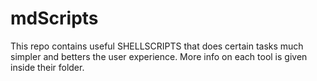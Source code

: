 # mdScripts
This repo contains useful SHELLSCRIPTS that does certain tasks much simpler and betters the user experience. More info on each tool is given inside their folder.
